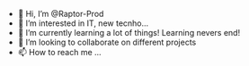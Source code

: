 - 👋 Hi, I’m @Raptor-Prod
- 👀 I’m interested in IT, new tecnho...
- 🌱 I’m currently learning a lot of things! Learning nevers end!
- 💞️ I’m looking to collaborate on different projects
- 📫 How to reach me ...

<!---
Raptor-Prod/Raptor-Prod is a ✨ special ✨ repository because its `README.md` (this file) appears on your GitHub profile.
You can click the Preview link to take a look at your changes.
--->
